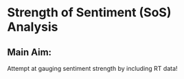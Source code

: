 # Strength of Sentiment (SoS) Analysis

## Main Aim:
Attempt at gauging sentiment strength by including RT data!
